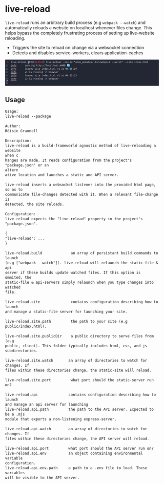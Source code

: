 # live-reload

`live-reload` runs an arbitrary build process (e.g `webpack --watch`) and automatically reloads a website on localhost whenever files change. This helps bypass the completely frustrating process of setting up live-website reloading.

- Triggers the site to reload on change via a websocket connection
- Detects and disables service-workers, clears application-caches

![example image](example.png)

## Usage

```
Usage:
live-reload --package

Author:
Róisin Grannell

Description:
live-reload is a build-frameworld agnostic method of live-reloading a website
when c
hanges are made. It reads configuration from the project's "package.json" or an
altern
ative location and launches a static and API server.

live-reload inserts a websocket listener into the provided html page, so as to
communicate file-changes detected with it. When a relevant file-change is
detected, the site reloads.

Configuration:
live-reload expects the "live-reload" property in the project's
"package.json".

{
"live-reload": ...
}

live-reload.build             an array of persistant build commands to launch
(e.g ["webpack --watch"]). live-reload will relaunch the static-file & api
server if these builds update watched files. If this option is ommited, the
static-file & api-servers simply relaunch when you type changes into watched
file.

live-reload.site              contains configuration describing how to launch
and manage a static-file server for launching your site.

live-reload.site.path         the path to your site (e.g public/index.html).

live-reload.site.publicDir    a public directory to serve files from (e.g
public, client). This folder typically includes html, css, and js
subdirectories.

live-reload.site.watch       an array of directories to watch for changes. If
files within these directories change, the static-site will reload.

live-reload.site.port         what port should the static-server run on?

live-reload.api              contains configuration describing how to launch
and manage an api server for launching
live-reload.api.path         the path to the API server. Expected to be a .mjs
module that exports a non-listening express-server.

live-reload.api.watch        an array of directories to watch for changes. If
files within these directories change, the API server will reload.

live-reload.api.port         what port should the API server run on?
live-reload.api.env          an object containing environmental variable
configuration.
live-reload.api.env.path     a path to a .env file to load. These variables
will be visible to the API server.
```
